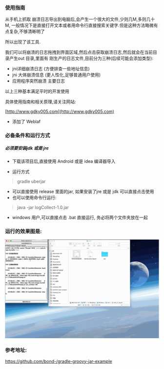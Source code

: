 
### 使用指南

从手机上抓取 崩溃日志导出到电脑后,会产生一个很大的文件,少则几M,多则几十M, 一般情况下是直接打开文本或者用命令行直接搜索关键字.但是这种方法略微有点复杂,不够清晰明了

所以出现了该工具.

我们可以将崩溃的日志拖拽到界面区域,然后点击获取崩溃日志,然后就会在当前目录产生out 目录,里面有 刚生产的日志文件,目前分为三种(后续可能会添加类型):
- jni详细崩溃日志 (方便排查一些地址信息)
- jni 大体崩溃信息 (更人性化,足够普通用户使用)
- 应用程序突然崩溃 主要日志

以上三种基本满足平时的开发使用

具体使用指南和相关原理,请关注网站:

[http://www.gdky005.com](http://www.gdky005.com)



- 添加了 Weblaf

### 必备条件和运行方式

##### 必须要安装jdk 或是 jre

- 下载该项目后,直接使用 Android 或是 idea 编译器导入

-  运行方式
> gradle uberjar

- 可以直接使用 release 里面的jar, 如果安装了jre 或是 jdk 可以直接点击使用
- 也可以使用命令行运行:
> java -jar logCollect-1.0.jar

- windows 用户,可以直接点击 .bat 直接运行, 务必将两个文件夹放在一起




### 运行的效果图是:

![](https://github.com/gdky005/getCrashInfo/blob/master/image/error_log.gif?raw=true)


### 参考地址:
https://github.com/bond-/gradle-groovy-jar-example
